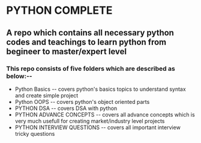 # PYTHON COMPLETE 

## A repo which contains all necessary python codes and teachings to learn python from begineer to master/expert level

### This repo consists of five folders which are described as below:--

*  Python Basics -- covers python's basics topics to understand syntax and create simple project
*  Python OOPS -- covers python's object oriented parts 
*  PYTHON DSA -- covers DSA with python 
*  PYTHON ADVANCE CONCEPTS -- covers all advance concepts which is very much usefull for creating market/industry level projects
*  PYTHON INTERVIEW QUESTIONS -- covers all important interview tricky questions
